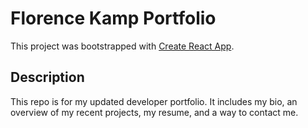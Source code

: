 # Florence Kamp Portfolio

This project was bootstrapped with [Create React App](https://github.com/facebook/create-react-app).

## Description

This repo is for my updated developer portfolio. It includes my bio, an overview of my recent projects, my resume, and a way to contact me.
